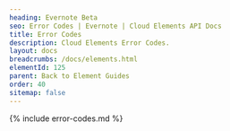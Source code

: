 ```yaml
---
heading: Evernote Beta
seo: Error Codes | Evernote | Cloud Elements API Docs
title: Error Codes
description: Cloud Elements Error Codes.
layout: docs
breadcrumbs: /docs/elements.html
elementId: 125
parent: Back to Element Guides
order: 40
sitemap: false
---
```


{% include error-codes.md %}
